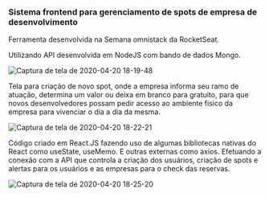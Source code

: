 <h3> Sistema frontend para gerenciamento de spots de empresa de desenvolvimento </h3>

Ferramenta desenvolvida na Semana omnistack da RocketSeat.

Utilizando API desenvolvida em NodeJS com bando de dados Mongo.

![Captura de tela de 2020-04-20 18-19-48](https://user-images.githubusercontent.com/24936196/79800910-8b307180-8333-11ea-9a7d-5cecca84e276.png)

Tela para criação de novo spot, onde a empresa informa seu ramo de atuação, determina um valor ou deixa em branco para gratuito, para que novos desenvolvedores possam pedir acesso ao ambiente fisico da empresa para vivenciar o dia a dia da mesma.


![Captura de tela de 2020-04-20 18-22-21](https://user-images.githubusercontent.com/24936196/79801231-1f023d80-8334-11ea-8a75-e9ec2abd12c1.png)

Código criado em React.JS fazendo uso de algumas bibliotecas nativas do React como useState, useMemo. E outras externas como axios. Efetuando a conexão com a API que controla a criação dos usuários, criação de spots e alertas para os usuários e as empresas para o check das reservas.


![Captura de tela de 2020-04-20 18-25-20](https://user-images.githubusercontent.com/24936196/79801443-8fa95a00-8334-11ea-83ce-d5e264b4d530.png)




